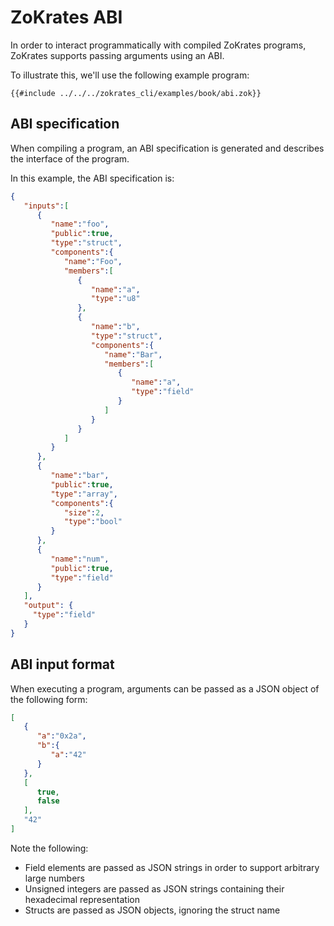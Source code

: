 # ZoKrates ABI

In order to interact programmatically with compiled ZoKrates programs, ZoKrates supports passing arguments using an ABI.

To illustrate this, we'll use the following example program:

```
{{#include ../../../zokrates_cli/examples/book/abi.zok}}
```

## ABI specification

When compiling a program, an ABI specification is generated and describes the interface of the program.

In this example, the ABI specification is:

```json
{
   "inputs":[
      {
         "name":"foo",
         "public":true,
         "type":"struct",
         "components":{
            "name":"Foo",
            "members":[
               {
                  "name":"a",
                  "type":"u8"
               },
               {
                  "name":"b",
                  "type":"struct",
                  "components":{
                     "name":"Bar",
                     "members":[
                        {
                           "name":"a",
                           "type":"field"
                        }
                     ]
                  }
               }
            ]
         }
      },
      {
         "name":"bar",
         "public":true,
         "type":"array",
         "components":{
            "size":2,
            "type":"bool"
         }
      },
      {
         "name":"num",
         "public":true,
         "type":"field"
      }
   ],
   "output": {
     "type":"field"
   }
}
```


## ABI input format

When executing a program, arguments can be passed as a JSON object of the following form:

```json
[
   {
      "a":"0x2a",
      "b":{
         "a":"42"
      }
   },
   [
      true,
      false
   ],
   "42"
]
```

Note the following:
- Field elements are passed as JSON strings in order to support arbitrary large numbers
- Unsigned integers are passed as JSON strings containing their hexadecimal representation
- Structs are passed as JSON objects, ignoring the struct name